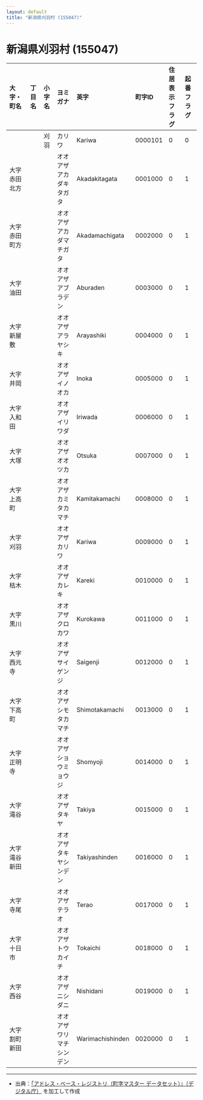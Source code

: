 ```yaml
---
layout: default
title: "新潟県刈羽村 (155047)"
---
```


# 新潟県刈羽村 (155047)

| 大字・町名 | 丁目名 | 小字名 | ヨミガナ | 英字 | 町字ID | 住居表示フラグ | 起番フラグ |
|:---|:---|:---|:---|:---|:---|:---|:---|
|  |  | 刈羽 | カリワ | Kariwa | 0000101 | 0 | 0 |
| 大字赤田北方 |  |  | オオアザアカダキタガタ | Akadakitagata | 0001000 | 0 | 1 |
| 大字赤田町方 |  |  | オオアザアカダマチガタ | Akadamachigata | 0002000 | 0 | 1 |
| 大字油田 |  |  | オオアザアブラデン | Aburaden | 0003000 | 0 | 1 |
| 大字新屋敷 |  |  | オオアザアラヤシキ | Arayashiki | 0004000 | 0 | 1 |
| 大字井岡 |  |  | オオアザイノオカ | Inoka | 0005000 | 0 | 1 |
| 大字入和田 |  |  | オオアザイリワダ | Iriwada | 0006000 | 0 | 1 |
| 大字大塚 |  |  | オオアザオオツカ | Otsuka | 0007000 | 0 | 1 |
| 大字上高町 |  |  | オオアザカミタカマチ | Kamitakamachi | 0008000 | 0 | 1 |
| 大字刈羽 |  |  | オオアザカリワ | Kariwa | 0009000 | 0 | 1 |
| 大字枯木 |  |  | オオアザカレキ | Kareki | 0010000 | 0 | 1 |
| 大字黒川 |  |  | オオアザクロカワ | Kurokawa | 0011000 | 0 | 1 |
| 大字西元寺 |  |  | オオアザサイゲンジ | Saigenji | 0012000 | 0 | 1 |
| 大字下高町 |  |  | オオアザシモタカマチ | Shimotakamachi | 0013000 | 0 | 1 |
| 大字正明寺 |  |  | オオアザショウミョウジ | Shomyoji | 0014000 | 0 | 1 |
| 大字滝谷 |  |  | オオアザタキヤ | Takiya | 0015000 | 0 | 1 |
| 大字滝谷新田 |  |  | オオアザタキヤシンデン | Takiyashinden | 0016000 | 0 | 1 |
| 大字寺尾 |  |  | オオアザテラオ | Terao | 0017000 | 0 | 1 |
| 大字十日市 |  |  | オオアザトウカイチ | Tokaichi | 0018000 | 0 | 1 |
| 大字西谷 |  |  | オオアザニシダニ | Nishidani | 0019000 | 0 | 1 |
| 大字割町新田 |  |  | オオアザワリマチシンデン | Warimachishinden | 0020000 | 0 | 1 |

---

- 出典：[「アドレス・ベース・レジストリ（町字マスター データセット）』（デジタル庁）](https://www.digital.go.jp/policies/base_registry_address/) を加工して作成